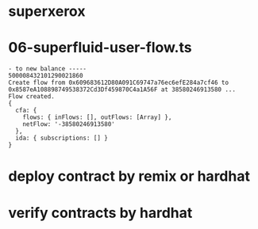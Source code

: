 # superxerox

# 06-superfluid-user-flow.ts 
```
- to new balance -----
500008432101290021860
Create flow from 0x609683612D80A091C69747a76ec6efE284a7cf46 to 0x8587eA108898749538372Cd3Df459870C4a1A56F at 38580246913580 ...
Flow created.
{
  cfa: {
    flows: { inFlows: [], outFlows: [Array] },
    netFlow: '-38580246913580'
  },
  ida: { subscriptions: [] }
}
```

# deploy contract by remix or hardhat
# verify contracts by hardhat

